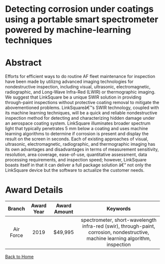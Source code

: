 
Detecting corrosion under coatings using a portable smart spectrometer powered by machine-learning techniques
=============================================================================================================

# Abstract


Efforts for efficient ways to do routine AF fleet maintenance for inspection have been made by utilizng advanced imaging technologies for nondestructive inspection, including visual, ultrasonic, electromagnetic, radiographic, and Long-Wave Infra-Red (LWIR) or thermographic imaging. We suggest that LinkSquare be a unique SWIR solution in providing through-paint inspections without protective coating removal to mitigate the abovementioned problems. LinkSquareâ€™s SWIR technology, coupled with its machine learning techniques, will be a quick and reliable nondestructive inspection method for detecting and characterizing hidden damage under an aerospace coating system. LinkSquare illuminates broader spectrum light that typically penetrates 5 mm below a coating and uses machine learning algorithms to determine if corrosion is present and display the result on the screen in seconds. Each of existing approaches of visual, ultrasonic, electromagnetic, radiographic, and thermographic imaging has its own advantages and disadvantages in terms of measurement sensitivity, resolution, area coverage, ease-of-use, quantitative assessment, data processing requirements, and inspection speed; however, LinkSquare boasts itself in that it can deliver a full package solution â€“ not only the LinkSquare device but the software to actualize the customer needs.  

# Award Details

|Branch|Award Year|Award Amount|Keywords|
| :---: | :---: | :---: | :---: |
|Air Force|2019|$49,995|spectrometer, short-wavelength infra-red (swir), through-paint, corrosion, nondestructive, machine learning algorithm, inspection|
  
  


[Back to Home](https://github.com/chrischow/dod_sbir_awards#1518)